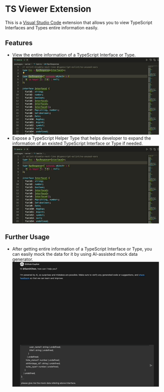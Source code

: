 # TS Viewer Extension

This is a [Visual Studio Code](https://code.visualstudio.com/) extension that allows you to view TypeScript Interfaces and Types entire information easily.

## Features

- View the entire information of a TypeScript Interface or Type.
![viewer](./docs/images/view-entire-info.gif)
- Expose a TypeScript Helper Type that helps developer to expand the information of an existed TypeScript Interface or Type if needed.
![expand-helper](./docs/images/expand-helper.gif)

## Further Usage

- After getting entire information of a TypeScript Interface or Type, you can easily mock the data for it by using AI-assisted mock data generator.
![mock-data](./docs/images/mock-data.gif)
